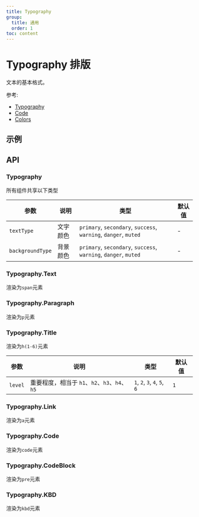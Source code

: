 ```yaml
---
title: Typography
group:
  title: 通用
  order: 1
toc: content
---
```


# Typography 排版

文本的基本格式。

参考:

- [Typography](https://www.getpapercss.com/docs/content/typography/)
- [Code](https://www.getpapercss.com/docs/content/code/)
- [Colors](https://www.getpapercss.com/docs/utilities/colors/)

## 示例

<code src="./demos/TypographyBase.tsx" title="基本" description="展示文档样例"></code>
<code src="./demos/TypographyType.tsx" title="颜色和背景色" description="不同的颜色和背景色"></code>

## API

### Typography

所有组件共享以下类型

| 参数             | 说明     | 类型                                                            | 默认值 |
| ---------------- | -------- | --------------------------------------------------------------- | ------ |
| `textType`       | 文字颜色 | `primary`, `secondary`, `success`, `warning`, `danger`, `muted` | -      |
| `backgroundType` | 背景颜色 | `primary`, `secondary`, `success`, `warning`, `danger`, `muted` | -      |

### Typography.Text

渲染为`span`元素

### Typography.Paragraph

渲染为`p`元素

### Typography.Title

渲染为`h(1-6)`元素

| 参数    | 说明                                          | 类型                         | 默认值 |
| ------- | --------------------------------------------- | ---------------------------- | ------ |
| `level` | 重要程度，相当于 `h1`、`h2`、`h3`、`h4`、`h5` | `1`, `2`, `3`, `4`, `5`, `6` | `1`    |

### Typography.Link

渲染为`a`元素

### Typography.Code

渲染为`code`元素

### Typography.CodeBlock

渲染为`pre`元素

### Typography.KBD

渲染为`kbd`元素
